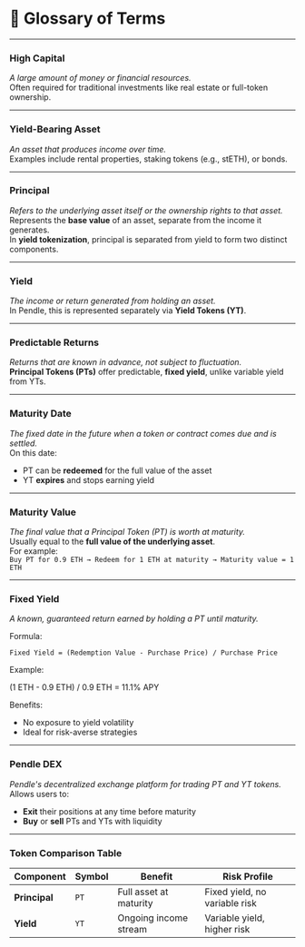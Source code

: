 
# 📘 Glossary of Terms

---

### **High Capital**
*A large amount of money or financial resources.*  
Often required for traditional investments like real estate or full-token ownership.

---

### **Yield-Bearing Asset**
*An asset that produces income over time.*  
Examples include rental properties, staking tokens (e.g., stETH), or bonds.

---

### **Principal**
*Refers to the underlying asset itself or the ownership rights to that asset.*  
Represents the **base value** of an asset, separate from the income it generates.  
In **yield tokenization**, principal is separated from yield to form two distinct components.

---

### **Yield**
*The income or return generated from holding an asset.*  
In Pendle, this is represented separately via **Yield Tokens (YT)**.

---

### **Predictable Returns**
*Returns that are known in advance, not subject to fluctuation.*  
**Principal Tokens (PTs)** offer predictable, **fixed yield**, unlike variable yield from YTs.

---

### **Maturity Date**
*The fixed date in the future when a token or contract comes due and is settled.*  
On this date:
- PT can be **redeemed** for the full value of the asset
- YT **expires** and stops earning yield

---

### **Maturity Value**
*The final value that a Principal Token (PT) is worth at maturity.*  
Usually equal to the **full value of the underlying asset**.  
For example:  
`Buy PT for 0.9 ETH → Redeem for 1 ETH at maturity → Maturity value = 1 ETH`

---

### **Fixed Yield**
*A known, guaranteed return earned by holding a PT until maturity.*

Formula:
```text
Fixed Yield = (Redemption Value - Purchase Price) / Purchase Price
````

Example:


(1 ETH - 0.9 ETH) / 0.9 ETH = 11.1% APY



Benefits:

* No exposure to yield volatility
* Ideal for risk-averse strategies

---

### **Pendle DEX**

*Pendle's decentralized exchange platform for trading PT and YT tokens.*
Allows users to:

* **Exit** their positions at any time before maturity
* **Buy** or **sell** PTs and YTs with liquidity

---

### **Token Comparison Table**

| **Component** | **Symbol** | **Benefit**            | **Risk Profile**              |
| ------------- | ---------- | ---------------------- | ----------------------------- |
| **Principal** | `PT`       | Full asset at maturity | Fixed yield, no variable risk |
| **Yield**     | `YT`       | Ongoing income stream  | Variable yield, higher risk   |
